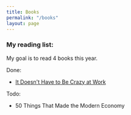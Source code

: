 ```yaml
---
title: Books
permalink: "/books"
layout: page
---
```



### My reading list:

My goal is to read 4 books this year.

Done:
* [It Doesn't Have to Be Crazy at Work](https://basecamp.com/books/calm)


Todo:
* 50 Things That Made the Modern Economy


